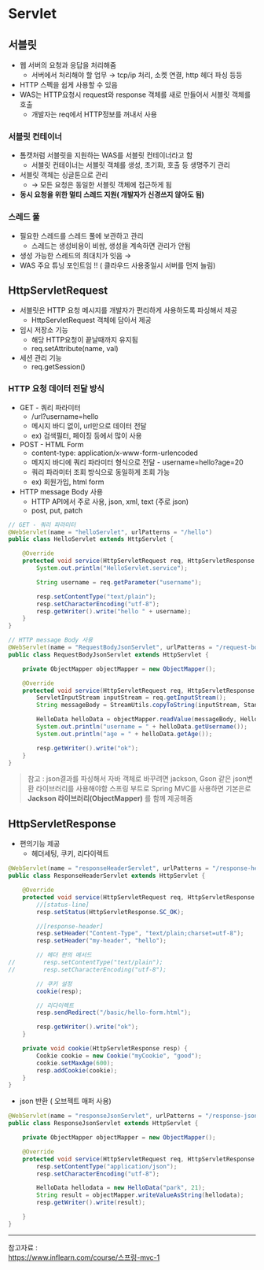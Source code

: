 # Servlet

## 서블릿

- 웹 서버의 요청과 응답을 처리해줌
    - 서버에서 처리해야 할 업무 → tcp/ip 처리, 소켓 연결, http 헤더 파싱 등등
- HTTP 스펙을 쉽게 사용할 수 있음
- WAS는 HTTP요청시 request와 response 객체를 새로 만들어서 서블릿 객체를 호출
    - 개발자는 req에서 HTTP정보를 꺼내서 사용

### 서블릿 컨테이너

- 톰캣처럼 서블릿을 지원하는 WAS를 서블릿 컨테이너라고 함
    - 서블릿 컨테이너는 서블릿 객체를 생성, 초기화, 호출 등 생명주기 관리
- 서블릿 객체는 싱글톤으로 관리
    - → 모든 요청은 동일한 서블릿 객체에 접근하게 됨
- **동시 요청을 위한 멀티 스레드 지원( 개발자가 신경쓰지 않아도 됨)**

### 스레드 풀

- 필요한 스레드를 스레드 풀에 보관하고 관리
    - 스레드는 생성비용이 비쌈, 생성을 계속하면 관리가 안됨
- 생성 가능한 스레드의 최대치가 잇음 →
- WAS 주요 튜닝 포인트임 !! ( 클라우드 사용중일시 서버를 먼저 늘림)

## HttpServletRequest

- 서블릿은 HTTP 요청 메시지를 개발자가 편리하게 사용하도록 파싱해서 제공
    - HttpServletRequest 객체에 담아서 제공
- 임시 저장소 기능
    - 해당 HTTP요청이 끝날때까지 유지됨
    - req.setAttribute(name, val)
- 세션 관리 기능
    - req.getSession()

### HTTP 요청 데이터 전달 방식

- GET - 쿼리 파라미터
    - /url?username=hello
    - 메시지 바디 없이, url만으로 데이터 전달
    - ex) 검색필터, 페이징 등에서 많이 사용
- POST - HTML Form
    - content-type: application/x-www-form-urlencoded
    - 메지지 바디에 쿼리 파라미터 형식으로 전달 - username=hello?age=20
    - 쿼리 파라미터 조회 방식으로 동일하게 조회 가능
    - ex) 회원가입, html form
- HTTP message Body 사용
    - HTTP API에서 주로 사용, json, xml, text (주로 json)
    - post, put, patch
    

```java
// GET - 쿼리 파라미터
@WebServlet(name = "helloServlet", urlPatterns = "/hello")
public class HelloServlet extends HttpServlet {

    @Override
    protected void service(HttpServletRequest req, HttpServletResponse resp) throws ServletException, IOException {
        System.out.println("HelloServlet.service");

        String username = req.getParameter("username");

        resp.setContentType("text/plain");
        resp.setCharacterEncoding("utf-8");
        resp.getWriter().write("hello " + username);
    }
}
```

```java
// HTTP message Body 사용
@WebServlet(name = "RequestBodyJsonServlet", urlPatterns = "/request-body-json")
public class RequestBodyJsonServlet extends HttpServlet {

    private ObjectMapper objectMapper = new ObjectMapper();

    @Override
    protected void service(HttpServletRequest req, HttpServletResponse resp) throws ServletException, IOException {
        ServletInputStream inputStream = req.getInputStream();
        String messageBody = StreamUtils.copyToString(inputStream, StandardCharsets.UTF_8);

        HelloData helloData = objectMapper.readValue(messageBody, HelloData.class);
        System.out.println("username = " + helloData.getUsername());
        System.out.println("age = " + helloData.getAge());

        resp.getWriter().write("ok");
    }
}
```

> 참고 :
json결과를 파싱해서 자바 객체로 바꾸려면 jackson, Gson 같은 json변환 라이브러리를 사용해야함 
스프링 부트로 Spring MVC를 사용하면 기본은로 **Jackson 라이브러리(ObjectMapper)** 를 함께 제공해줌
> 

## HttpServletResponse

- 편의기능 제공
    - 헤더세팅, 쿠키, 리다이렉트

```java
@WebServlet(name = "responseHeaderServlet", urlPatterns = "/response-header")
public class ResponseHeaderServlet extends HttpServlet {

    @Override
    protected void service(HttpServletRequest req, HttpServletResponse resp) throws ServletException, IOException {
        //[status-line]
        resp.setStatus(HttpServletResponse.SC_OK);

        //[response-header]
        resp.setHeader("Content-Type", "text/plain;charset=utf-8");
        resp.setHeader("my-header", "hello");

        // 헤더 편의 메서드
//        resp.setContentType("text/plain");
//        resp.setCharacterEncoding("utf-8");

        // 쿠키 설정
        cookie(resp);

        // 리다이렉트
        resp.sendRedirect("/basic/hello-form.html");

        resp.getWriter().write("ok");
    }

    private void cookie(HttpServletResponse resp) {
        Cookie cookie = new Cookie("myCookie", "good");
        cookie.setMaxAge(600);
        resp.addCookie(cookie);
    }
}
```

- json 반환 ( 오브젝트 매퍼 사용)

```java
@WebServlet(name = "responseJsonServlet", urlPatterns = "/response-json")
public class ResponseJsonServlet extends HttpServlet {

    private ObjectMapper objectMapper = new ObjectMapper();

    @Override
    protected void service(HttpServletRequest req, HttpServletResponse resp) throws ServletException, IOException {
        resp.setContentType("application/json");
        resp.setCharacterEncoding("utf-8");

        HelloData hellodata = new HelloData("park", 21);
        String result = objectMapper.writeValueAsString(hellodata);
        resp.getWriter().write(result);

    }
}
```

---  
참고자료 :   
https://www.inflearn.com/course/스프링-mvc-1   